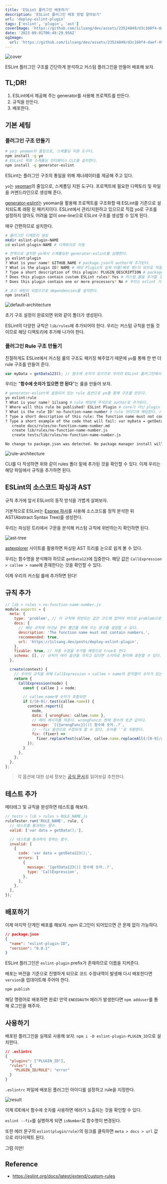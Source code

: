 ```yaml
---
title: 'ESLint 플러그인 배포하기'
description: 'ESLint 플러그인 배포 방법 알아보기'
url: 'deploy-eslint-plugin'
tags: ['eslint', 'plugin', 'ast']
coverImage: 'https://github.com/1ilsang/dev/assets/23524849/d3c160f4-daef-49e0-ab36-39009eb277bc'
date: '2023-09-01T06:48:29.956Z'
ogImage:
  url: 'https://github.com/1ilsang/dev/assets/23524849/d3c160f4-daef-49e0-ab36-39009eb277bc'
---
```


![cover](https://github.com/1ilsang/dev/assets/23524849/485f661f-95f1-4ffe-81c9-651ea945f92e 'cover')

ESLint 플러그인 구조를 간단하게 분석하고 커스텀 플러그인을 만들어 배포해 보자.

## TL;DR!

1. ESLint에서 제공해 주는 generator를 사용해 프로젝트를 만든다.
2. 규칙을 만든다.
3. 배포한다.

## 기본 세팅

### 플러그인 구조 만들기

```sh
# yo는 yeoman의 줄임으로, 스케폴딩 지원 도구다.
npm install -g yo
# ESLint 특화 스케폴딩 인터페이스 CLI를 설치한다.
npm install -g generator-eslint
```

ESLint는 플러그인 구조의 통일을 위해 제너레이터를 제공해 주고 있다.

`yo`는 [yeoman](https://yeoman.io)의 줄임으로, 스케폴딩 지원 도구다. 프로젝트에 필요한 디렉토리 및 파일을 커맨드라인으로 생성해 준다.

[generator-eslint](https://www.npmjs.com/package/generator-eslint)는 yeoman을 활용해 프로젝트를 구조화할 때 ESLint를 기준으로 설치되도록 래핑 된 패키지이다. ESLint에서 관리/지원하고 있으므로 직접 yo로 구조를 설정하지 않아도 어려움 없이 one-line으로 ESLint 구조를 생성할 수 있게 된다.

매우 간편하므로 설치한다.

```sh
# 플러그인 디렉토리 생성
mkdir eslint-plugin-NAME
cd eslint-plugin-NAME # 디렉토리로 이동

# 전역으로 설치한 yo에서 스케폴딩된 generator-eslint를 실행한다.
yo eslint:plugin
? What is your name? GITHUB_NAME # package.json의 author에 추가된다.
? What is the plugin ID? NAME # 해당 Plugin의 실제 이름(배포 명)이 되므로 적절하게 작성한다.
? Type a short description of this plugin: PLUGIN_DESCRIPTION # package.json의 description에 나타난다.
? Does this plugin contain custom ESLint rules? Yes # 커스텀 룰을 추가할 것이므로 Yes.
? Does this plugin contain one or more processors? No # 우리는 eslint 기본 프로세서를 사용할 것이므로 No를 설정한다.

# 초기 세팅이 되었으므로 dependencies를 설치한다.
npm install
```

![default-architecture](https://github.com/1ilsang/dev/assets/23524849/2240acfd-bd8f-4378-9914-09f294f8b69f)

초기 구조 설정이 완료되면 위와 같이 폴더가 생성된다.

ESLint의 다양한 규칙은 `lib/rules`에 추가되어야 한다. 우리는 커스텀 규칙을 만들 것이므로 해당 디렉토리에 추가해 나가야 한다.

### 플러그인 Rule 구조 만들기

친절하게도 ESLint에서 커스텀 룰의 구조도 패키징 해주었기 때문에 `yo`를 통해 한 번 더 rule 구조를 만들어 준다.

```js
var myData = getData123(); // 함수에 숫자가 있으므로 우리의 ESLint 플러그인에서 에러를 발생시킬 것이다!
```

우리는 "**함수에 숫자가 있으면 안 된다**"는 룰을 만들어 보자.

```sh
# generator-eslint에 설정되어 있는 rule 옵션으로 yo를 통해 구조를 만든다.
yo eslint:rule
? What is your name? 1ilsang # rule 파일에 주석으로 author로 추가된다.
? Where will this rule be published? ESLint Plugin # core가 아닌 plugin 추가이므로 plugin으로 설정한다.
? What is the rule ID? no-function-name-number # rule 아이디에 해당한다. rule 파일명이 된다.
? Type a short description of this rule: The function name must not contain numbers. # rule 설명 추가. 주석으로 파일에 추가된다.
? Type a short example of the code that will fail: var myData = getData123(); # 에러 케이스를 설정한다. 함수에 숫자가 있으면 안되므로 에러상황이다.
   create docs/rules/no-function-name-number.md
   create lib/rules/no-function-name-number.js
   create tests/lib/rules/no-function-name-number.js

No change to package.json was detected. No package manager install will be executed.
```

![rule-architecture](https://github.com/1ilsang/dev/assets/23524849/0e38253f-1278-4aba-80ed-ff44b631b27f 's')

CLI를 다 작성하면 위와 같이 rules 폴더 밑에 추가된 것을 확인할 수 있다. 이제 우리는 해당 파일에서 규칙을 추가하면 된다.

## ESLint의 소스코드 파싱과 AST

규칙 추가에 앞서 ESLint의 동작 방식을 가볍게 살펴보자.

기본적으로 ESLint는 [Espree 파서](https://github.com/eslint/espree)를 사용해 소스코드를 정적 분석한 뒤 AST(Abstract Syntax Tree)를 생성한다.

우리는 파싱된 트리에서 구문을 분석해 커스텀 규칙에 위반하는지 확인하면 된다.

![ast-tree](https://github.com/1ilsang/dev/assets/23524849/2b0673b3-e325-4e39-96f4-6c8c96ea1632)

[astexplorer](https://astexplorer.net/) 사이트를 활용하면 파싱된 AST 트리를 눈으로 쉽게 볼 수 있다.

우리는 함수명을 분석해야 하므로 `getData123`에 집중한다. 해당 값은 `CallExpression > callee > name`에 존재한다는 것을 확인할 수 있다.

이제 우리의 커스텀 룰에 추가하면 된다!

## 규칙 추가

```js
// lib > rules > no-function-name-number.js
module.exports = {
  meta: {
    type: 'problem', // 이 규칙에 위반되는 값은 코드에 없어야 하므로 problem으로 설정한다.
    docs: {
      // 해당 규칙에 어긋날 경우 빨간줄 위에 뜨는 문구를 설정할 수 있다.
      description: 'The function name must not contain numbers.',
      recommended: true,
      url: 'https://1ilsang.dev/posts/deploy-eslint-plugin',
    },
    fixable: true, // 자동 수정을 추가할 예정으로 true로 한다.
    schema: [], // 규칙이 여러 옵션을 가지고 있다면 스키마로 분리해 표현할 수 있다.
  },

  create(context) {
    // 우리의 규칙을 위해 CallExpression > callee > name의 문자열이 숫자가 있는지 확인하면 된다.
    return {
      CallExpression(node) {
        const { callee } = node;

        // callee.name에 숫자가 포함되면
        if (/[0-9]/.test(callee.name)) {
          context.report({
            node,
            data: { wrongFunc: callee.name },
            // 에러 메시지를 띄운다. wrongFunc는 현재 함수의 토큰 값이다.
            message: `[{{wrongFunc}}()] 함수에 숫자..?`,
            // --fix 옵션으로 수정되게 할 수 있다. 숫자를 ''로 치환한다.
            fix: (fixer) =>
              fixer.replaceText(callee, callee.name.replaceAll(/[0-9]/g, '')),
          });
        }
      },
    };
  },
};
```

> 각 옵션에 대한 상세 정보는 [공식 문서](https://eslint.org/docs/latest/extend/custom-rules)를 읽어보길 추천한다.

## 테스트 추가

메타테그 및 규칙을 완성하면 테스트를 해보자.

```js
// tests > lib > rules > RULE_NAME.js
ruleTester.run('RULE_NAME', rule, {
  // 테스트를 통과하는 함수.
  valid: ['var data = getData();'],

  // 테스트를 통과하지 못하는 함수.
  invalid: [
    {
      code: 'var data = getData123();',
      errors: [
        {
          message: '[getData123()] 함수에 숫자..?',
          type: 'CallExpression',
        },
      ],
    },
  ],
});
```

## 배포하기

이제 마지막 단계인 배포를 해보자. npm 로그인이 되어있으면 큰 문제 없이 가능하다.

```json
// package.json
{
  "name": "eslint-plugin-ID",
  "version": "0.0.1"
}
```

ESLint 플러그인은 `eslint-plugin` prefix가 존재하므로 이름을 지켜준다.

배포는 버전을 기준으로 진행하게 되므로 코드 수정내역이 발생해 다시 배포한다면 `version`을 업데이트해 주어야 한다.

```sh
npm publish
```

해당 명령어로 배포하면 완료! 만약 `ENEEDAUTH` 에러가 발생한다면 `npm adduser`를 통해 로그인을 해주자.

## 사용하기

배포된 플러그인을 실제로 사용해 보자. `npm i -D eslint-plugin-PLUGIN_ID`으로 설치한다.

```json
// .eslintrc
{
  "plugins": ["PLUGIN_ID"],
  "rules": {
    "PLUGIN_ID/RULE": "error"
  }
}
```

`.eslintrc` 파일에 배포된 플러그인 아이디를 설정하고 rule을 지정한다.

![result](https://github.com/1ilsang/dev/assets/23524849/adfc66f0-0516-4a77-90dd-6c9a523d8192)

이제 IDE에서 함수에 숫자를 사용하면 에러가 노출되는 것을 확인할 수 있다.

`eslint --fix`를 실행하게 되면 `isNumber`로 함수명이 변경된다.

또한 에러 문구의 `eslint(plugin/rule)`의 링크를 클릭하면 `meta > docs > url` 값으로 리다이렉트 된다.

그럼 이만!

## Reference

- <https://eslint.org/docs/latest/extend/custom-rules>
